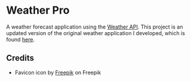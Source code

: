 # Weather Pro

A weather forecast application using the [Weather API](https://www.weatherapi.com/). This project is an updated version of the original weather application I developed, which is found [here](https://github.com/hannahkim313/weather-app).

## Credits

- Favicon icon by [Freepik](https://www.freepik.com/author/freepik/icons) on Freepik
